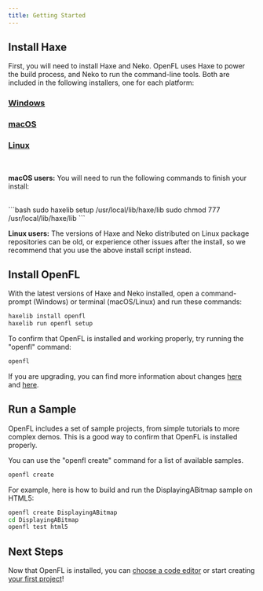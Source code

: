 ```yaml
---
title: Getting Started
---
```


## Install Haxe

First, you will need to install Haxe and Neko. OpenFL uses Haxe to power the build process, and Neko to run the command-line tools. Both are included in the following installers, one for each platform:

<div class="row">
	<div class="col-md-4 text-center">
		<h3><a href="http://haxe.org/website-content/downloads/3.2.1/downloads/haxe-3.2.1-win.exe"><span class="icon-windows"></span></a> <a href="http://haxe.org/website-content/downloads/3.2.1/downloads/haxe-3.2.1-win.exe">Windows</a></h3>
	</div>
	<div class="col-md-4 text-center">
		<h3><a href="http://haxe.org/website-content/downloads/3.2.1/downloads/haxe-3.2.1-osx-installer.pkg"><span class="icon-apple"></span></a> <a href="http://haxe.org/website-content/downloads/3.2.1/downloads/haxe-3.2.1-osx-installer.pkg">macOS</a></h3>
	</div>
	<div class="col-md-4 text-center">
		<h3><a href="http://www.openfl.org/builds/haxe/haxe-3.2.1-linux-installer.tar.gz"><span class="icon-linux"></span></a> <a href="http://www.openfl.org/builds/haxe/haxe-3.2.1-linux-installer.tar.gz">Linux</a></h3>
	</div>
</div>

<br />

<div class="alert alert-warning">
<p><strong>macOS users:</strong> You will need to run the following commands to finish your install:</p>
<br/>
```bash
sudo haxelib setup /usr/local/lib/haxe/lib
sudo chmod 777 /usr/local/lib/haxe/lib
```
</div>

<div class="alert alert-info">
<p><strong>Linux users:</strong> The versions of Haxe and Neko distributed on Linux package repositories can be old, or experience other issues after the install, so we recommend that you use the above install script instead.</p>
</div>

## Install OpenFL

With the latest versions of Haxe and Neko installed, open a command-prompt (Windows) or terminal (macOS/Linux) and run these commands:

```bash
haxelib install openfl
haxelib run openfl setup
```

To confirm that OpenFL is installed and working properly, try running the "openfl" command:

```bash
openfl
```

If you are upgrading, you can find more information about changes <a href="https://github.com/openfl/lime/blob/master/CHANGELOG.md" target="_blank">here</a> and <a href="https://github.com/openfl/openfl/blob/master/CHANGELOG.md" target="_blank">here</a>.

## Run a Sample

OpenFL includes a set of sample projects, from simple tutorials to more complex demos. This is a good way to confirm that OpenFL is installed properly.

You can use the "openfl create" command for a list of available samples.

```bash
openfl create
```

For example, here is how to build and run the DisplayingABitmap sample on HTML5:

```bash
openfl create DisplayingABitmap
cd DisplayingABitmap
openfl test html5
```



## Next Steps

Now that OpenFL is installed, you can [choose a code editor](/learn/docs/choosing-a-code-editor/) or start creating [your first project](/learn/tutorials/displaying-a-bitmap/)!
